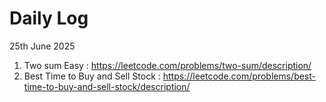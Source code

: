 # Daily Log

25th June 2025
1. Two sum Easy : https://leetcode.com/problems/two-sum/description/
2. Best Time to Buy and Sell Stock : https://leetcode.com/problems/best-time-to-buy-and-sell-stock/description/
